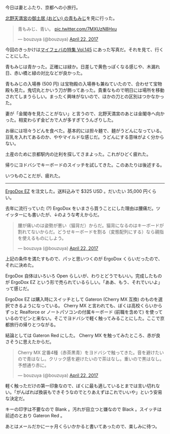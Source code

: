 今日は妻とふたり、京都への小旅行。

[北野天満宮の御土居 (おどい) の青もみじ](http://www.kitanotenmangu.or.jp/highlight.php#high_tp4)を見に行った。

<blockquote class="twitter-tweet" data-partner="tweetdeck"><p lang="ja" dir="ltr">青もみじ、青い。 <a href="https://t.co/7MXUzN8Hxu">pic.twitter.com/7MXUzN8Hxu</a></p>&mdash; bouzuya (@bouzuya) <a href="https://twitter.com/bouzuya/status/855640541161074688">April 22, 2017</a></blockquote>
<script async src="//platform.twitter.com/widgets.js" charset="utf-8"></script>

今回のきっかけは[マイフェバの特集 Vol.145](http://www.my-fav.jp/feature/145/) にあった写真だ。それを見て、行くことにした。

青もみじは青かった。正確には緑か。日差しで黄色っぽくなる感じや、木漏れ日、赤い橋と緑の対比などが良かった。

青もみじの入場券 (500 円) は宝物殿の入場券も兼ねていたので、合わせて宝物殿も見た。鬼切丸とかいう刀が飾ってあった。貴重なもので明日には場所を移動されてしまうらしい。まったく興味がないので、ほかの刀との区別はつかなかった。

妻が「金閣寺を見たことがない」と言うので、北野天満宮のあとは金閣寺へ向かった。相変わらず金ピカで人が多すぎてうんざりした。

お昼には坦々うどんを食べた。基本的には担々麺で、麺がうどんになっている。豆乳を入れてあるのか、ややマイルドな感じだ。うどんにする意味がよく分からない。

土産のために京都駅内の辻利を探してさまよった。これがひどく疲れた。

帰りにヨドバシでキーボードのスイッチを試してきた。このあたりは後述する。

いつものことだが、疲れた。

-----

[ErgoDox EZ](https://ergodox-ez.com/) を注文した。送料込みで $325 USD 。だいたい 35,000 円くらい。

去年に流行っていた (?) ErgoDox をいまさら買うことにした理由は腰痛だ。ツイッターにも書いたが、↓のような考えからだ。

<blockquote class="twitter-tweet" data-partner="tweetdeck"><p lang="ja" dir="ltr">腰が痛いのは姿勢が悪い（猫背だ）からだ。猫背になるのはキーボードが割れてないからだ。どうせキーボードを割る（変態配列にする）なら親指を使えるものにしよう。</p>&mdash; bouzuya (@bouzuya) <a href="https://twitter.com/bouzuya/status/855613704708120578">April 22, 2017</a></blockquote>
<script async src="//platform.twitter.com/widgets.js" charset="utf-8"></script>

上記の条件を満たすもので、パッと思いつくのが ErgoDox くらいだったので、それに決めた。

ErgoDox 自体はいろいろ Open らしいが、わりとどうでもいい。完成したものが ErgoDox EZ という形で売られているらしい。「ああ、もう、それでいいよ」って感じだ。

ErgoDox EZ は購入時にスイッチとして Gateron (Cherry MX 互換) のものを選択できるようになっている。 Cherry MX と言われても、ぼくは高校くらいからずっと Realforce or ノートパソコンの付属キーボード (前職を含めて) を使っているのでピンと来ない。そこでヨドバシで軽く触ってみることにした。ここで京都旅行の帰りとつながる。

結論としては Gateron Red にした。 Cherry MX を触ってみたところ、赤が良さそうに思えたからだ。

<blockquote class="twitter-tweet" data-partner="tweetdeck"><p lang="ja" dir="ltr">Cherry MX 定番4種（赤茶黒青）をヨドバシで触ってきた。音を避けたいので青はなし。クリック感を避けたいので茶はなし。重いので黒はなし。予想通り赤に。</p>&mdash; bouzuya (@bouzuya) <a href="https://twitter.com/bouzuya/status/855715005177528321">April 22, 2017</a></blockquote>
<script async src="//platform.twitter.com/widgets.js" charset="utf-8"></script>

軽く触っただけの第一印象なので、ぼくに最も適しているとまでは言い切れない。「がんばれば換装もできそうなのでとりあえずはこれでいいや」という安易な決定だ。

キーの印字は不要なので Blank 。汚れが目立つと嫌なので Black 。スイッチは前述のとおり Gateron Red 。

あとはメールだかに一ヶ月くらいかかると書いてあったので、楽しみに待つ。
